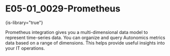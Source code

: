 # E05-01_0029-Prometheus

{is-library="true"}

<snippet id="E05-01_0029-Prometheus_snippet">



Prometheus integration gives you a multi-dimensional data model to represent time-series data. You can organize and query Autonomics metrics data based on a range of dimensions. This helps provide useful insights into your IT operations.


</snippet>